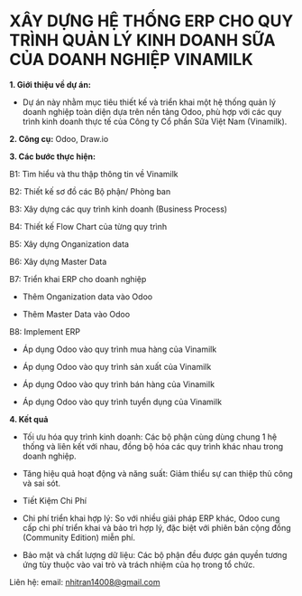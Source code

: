 # XÂY DỰNG HỆ THỐNG ERP CHO QUY TRÌNH QUẢN LÝ KINH DOANH SỮA CỦA DOANH NGHIỆP VINAMILK
**1. Giới thiệu về dự án:**

- Dự án này nhằm mục tiêu thiết kế và triển khai một hệ thống quản lý doanh nghiệp toàn diện dựa trên nền tảng Odoo, phù hợp với các quy trình kinh doanh thực tế của Công ty Cổ phần Sữa Việt Nam (Vinamilk).

**2. Công cụ:** Odoo, Draw.io 

**3. Các bước thực hiện:**

B1: Tìm hiểu và thu thập thông tin về Vinamilk

B2: Thiết kế sơ đồ các Bộ phận/ Phòng ban 

B3: Xây dựng các quy trình kinh doanh (Business Process)

B4: Thiết kế Flow Chart của từng quy trình 

B5: Xây dựng Onganization data 

B6: Xây dựng Master Data

B7: Triển khai ERP cho doanh nghiệp 

  + Thêm Onganization data vào Odoo
  
  + Thêm Master Data vào Odoo 

B8: Implement ERP

  + Áp dụng Odoo vào quy trình mua hàng của Vinamilk
    
  + Áp dụng Odoo vào quy trình sản xuất của Vinamilk
     
  + Áp dụng Odoo vào quy trình bán hàng của Vinamilk
    
  + Áp dụng Odoo vào quy trình tuyển dụng của Vinamilk   

**4. Kết quả**

- Tối ưu hóa quy trình kinh doanh: Các bộ phận cùng dùng chung 1 hệ thống và liên kết với nhau, đồng bộ hóa các quy trình khác nhau trong doanh nghiệp.

- Tăng hiệu quả hoạt động và năng suất: Giảm thiểu sự can thiệp thủ công và sai sót.
  
- Tiết Kiệm Chi Phí
  
+ Chi phí triển khai hợp lý: So với nhiều giải pháp ERP khác, Odoo cung cấp chi phí triển khai và bảo trì hợp lý, đặc biệt với phiên bản cộng đồng (Community Edition) miễn phí.
  
- Bảo mật và chất lượng dữ liệu: Các bộ phận đều được gán quyền tương ứng tùy thuộc vào vai trò và trách nhiệm của họ trong tổ chức.

Liên hệ:
email: nhitran14008@gmail.com
